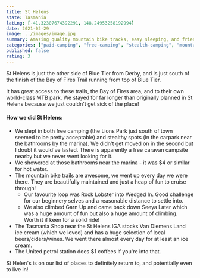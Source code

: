 ```yaml
---
title: St Helens
state: Tasmania
latLng: [-41.32307674392291, 148.24953258192994]
date: 2021-02-29
image: ../images/image.jpg
summary: Amazing quality mountain bike tracks, easy sleeping, and friendly locals
categories: ["paid-camping", "free-camping", "stealth-camping", "mountain-biking", "foodie"]
published: false
rating: 3
---
```


St Helens is just the other side of Blue Tier from Derby, and is just south of the finish of the Bay of Fires Trail running from top of Blue Tier. 

It has great access to these trails, the Bay of Fires area, and to their own world-class MTB park. We stayed for far longer than originally planned in St Helens because we just couldn't get sick of the place!

#### How we did St Helens:
- We slept in both free camping (the Lions Park just south of town seemed to be pretty acceptable) and stealthy spots (in the carpark near the bathrooms by the marina). We didn't get moved on in the second but I doubt it would've lasted. There is apparently a free caravan campsite nearby but we never went looking for it. 
- We showered at those bathrooms near the marina - it was $4 or similar for hot water.
- The mountain bike trails are awesome, we went up every day we were there. They are beautifully maintained and just a heap of fun to cruise through!
  - Our favourite loop was Rock Lobster into Wedged In. Good challenge for our beginnery selves and a reasonable distance to settle into.
  - We also climbed Garn Up and came back down Seeya Later which was a huge amount of fun but also a huge amount of climbing. Worth it if keen for a solid ride!
- The Tasmania Shop near the St Helens IGA stocks Van Diemens Land ice cream (which we loved) and has a huge selection of local beers/ciders/wines. We went there almost every day for at least an ice cream.
- The United petrol station does $1 coffees if you're into that.

St Helen's is on our list of places to definitely return to, and potentially even to live in!